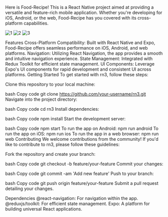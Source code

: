 Here is Food-Recipe! This is a React Native project aimed at providing a versatile and feature-rich mobile application. Whether you're developing for iOS, Android, or the web, Food-Recipe has you covered with its cross-platform capabilities.

![1](https://github.com/HoseinFirp/Food-Recipe/assets/130319454/2c3c857c-1cc5-4728-a765-836f9f50622d)
![2](https://github.com/HoseinFirp/Food-Recipe/assets/130319454/31d38d87-3424-4aa4-9ade-6d1be2a94cf7)
![3](https://github.com/HoseinFirp/Food-Recipe/assets/130319454/5386157b-3ef9-4597-889b-197336d3279f)

Features
Cross-Platform Compatibility: Built with React Native and Expo, Food-Recipe offers seamless performance on iOS, Android, and web platforms.
Navigation: Utilizing React Navigation, the app provides a smooth and intuitive navigation experience.
State Management: Integrated with Redux Toolkit for efficient state management.
UI Components: Leverage Expo's UI components for rapid development and consistent UI across platforms.
Getting Started
To get started with rn3, follow these steps:

Clone this repository to your local machine:

bash
Copy code
git clone https://github.com/your-username/rn3.git
Navigate into the project directory:

bash
Copy code
cd rn3
Install dependencies:

bash
Copy code
npm install
Start the development server:

bash
Copy code
npm start
To run the app on Android: npm run android
To run the app on iOS: npm run ios
To run the app in a web browser: npm run web
Contributing
We welcome contributions from the community! If you'd like to contribute to rn3, please follow these guidelines:

Fork the repository and create your branch:

bash
Copy code
git checkout -b feature/your-feature
Commit your changes:

bash
Copy code
git commit -am 'Add new feature'
Push to your branch:

bash
Copy code
git push origin feature/your-feature
Submit a pull request detailing your changes.

Dependencies
@react-navigation: For navigation within the app.
@reduxjs/toolkit: For efficient state management.
Expo: A platform for building universal React applications.
